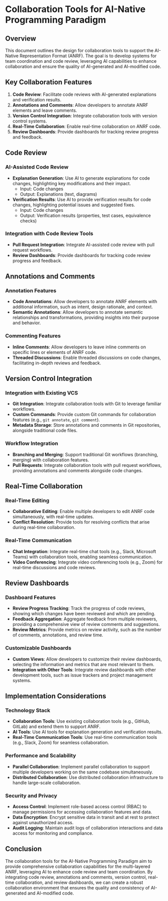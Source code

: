 # Collaboration Tools for AI-Native Programming Paradigm

## Overview

This document outlines the design for collaboration tools to support the AI-Native Representation Format (ANRF). The goal is to develop systems for team coordination and code review, leveraging AI capabilities to enhance collaboration and ensure the quality of AI-generated and AI-modified code.

## Key Collaboration Features

1. **Code Review**: Facilitate code reviews with AI-generated explanations and verification results.
2. **Annotations and Comments**: Allow developers to annotate ANRF elements and leave comments.
3. **Version Control Integration**: Integrate collaboration tools with version control systems.
4. **Real-Time Collaboration**: Enable real-time collaboration on ANRF code.
5. **Review Dashboards**: Provide dashboards for tracking review progress and feedback.

## Code Review

### AI-Assisted Code Review

* **Explanation Generation**: Use AI to generate explanations for code changes, highlighting key modifications and their impact.
    * Input: Code changes
    * Output: Explanations (text, diagrams)
* **Verification Results**: Use AI to provide verification results for code changes, highlighting potential issues and suggested fixes.
    * Input: Code changes
    * Output: Verification results (properties, test cases, equivalence checks)

### Integration with Code Review Tools

* **Pull Request Integration**: Integrate AI-assisted code review with pull request workflows.
* **Review Dashboards**: Provide dashboards for tracking code review progress and feedback.

## Annotations and Comments

### Annotation Features

* **Code Annotations**: Allow developers to annotate ANRF elements with additional information, such as intent, design rationale, and context.
* **Semantic Annotations**: Allow developers to annotate semantic relationships and transformations, providing insights into their purpose and behavior.

### Commenting Features

* **Inline Comments**: Allow developers to leave inline comments on specific lines or elements of ANRF code.
* **Threaded Discussions**: Enable threaded discussions on code changes, facilitating in-depth reviews and feedback.

## Version Control Integration

### Integration with Existing VCS

* **Git Integration**: Integrate collaboration tools with Git to leverage familiar workflows.
* **Custom Commands**: Provide custom Git commands for collaboration features (e.g., `git annotate`, `git comment`).
* **Metadata Storage**: Store annotations and comments in Git repositories, alongside traditional code files.

### Workflow Integration

* **Branching and Merging**: Support traditional Git workflows (branching, merging) with collaboration features.
* **Pull Requests**: Integrate collaboration tools with pull request workflows, providing annotations and comments alongside code changes.

## Real-Time Collaboration

### Real-Time Editing

* **Collaborative Editing**: Enable multiple developers to edit ANRF code simultaneously, with real-time updates.
* **Conflict Resolution**: Provide tools for resolving conflicts that arise during real-time collaboration.

### Real-Time Communication

* **Chat Integration**: Integrate real-time chat tools (e.g., Slack, Microsoft Teams) with collaboration tools, enabling seamless communication.
* **Video Conferencing**: Integrate video conferencing tools (e.g., Zoom) for real-time discussions and code reviews.

## Review Dashboards

### Dashboard Features

* **Review Progress Tracking**: Track the progress of code reviews, showing which changes have been reviewed and which are pending.
* **Feedback Aggregation**: Aggregate feedback from multiple reviewers, providing a comprehensive view of review comments and suggestions.
* **Review Metrics**: Provide metrics on review activity, such as the number of comments, annotations, and review time.

### Customizable Dashboards

* **Custom Views**: Allow developers to customize their review dashboards, selecting the information and metrics that are most relevant to them.
* **Integration with Other Tools**: Integrate review dashboards with other development tools, such as issue trackers and project management systems.

## Implementation Considerations

### Technology Stack

* **Collaboration Tools**: Use existing collaboration tools (e.g., GitHub, GitLab) and extend them to support ANRF.
* **AI Tools**: Use AI tools for explanation generation and verification results.
* **Real-Time Communication Tools**: Use real-time communication tools (e.g., Slack, Zoom) for seamless collaboration.

### Performance and Scalability

* **Parallel Collaboration**: Implement parallel collaboration to support multiple developers working on the same codebase simultaneously.
* **Distributed Collaboration**: Use distributed collaboration infrastructure to handle large-scale collaboration.

### Security and Privacy

* **Access Control**: Implement role-based access control (RBAC) to manage permissions for accessing collaboration features and data.
* **Data Encryption**: Encrypt sensitive data in transit and at rest to protect against unauthorized access.
* **Audit Logging**: Maintain audit logs of collaboration interactions and data access for monitoring and compliance.

## Conclusion

The collaboration tools for the AI-Native Programming Paradigm aim to provide comprehensive collaboration capabilities for the multi-layered ANRF, leveraging AI to enhance code review and team coordination. By integrating code review, annotations and comments, version control, real-time collaboration, and review dashboards, we can create a robust collaboration environment that ensures the quality and consistency of AI-generated and AI-modified code.